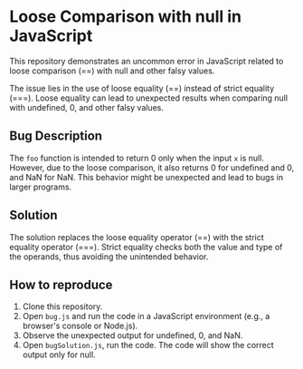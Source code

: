 # Loose Comparison with null in JavaScript
This repository demonstrates an uncommon error in JavaScript related to loose comparison (==) with null and other falsy values.

The issue lies in the use of loose equality (==) instead of strict equality (===). Loose equality can lead to unexpected results when comparing null with undefined, 0, and other falsy values. 

## Bug Description
The `foo` function is intended to return 0 only when the input `x` is null. However, due to the loose comparison, it also returns 0 for undefined and 0, and NaN for NaN.  This behavior might be unexpected and lead to bugs in larger programs. 

## Solution
The solution replaces the loose equality operator (==) with the strict equality operator (===). Strict equality checks both the value and type of the operands, thus avoiding the unintended behavior. 

## How to reproduce
1. Clone this repository.
2. Open `bug.js` and run the code in a JavaScript environment (e.g., a browser's console or Node.js).
3. Observe the unexpected output for undefined, 0, and NaN. 
4. Open `bugSolution.js`, run the code. The code will show the correct output only for null.